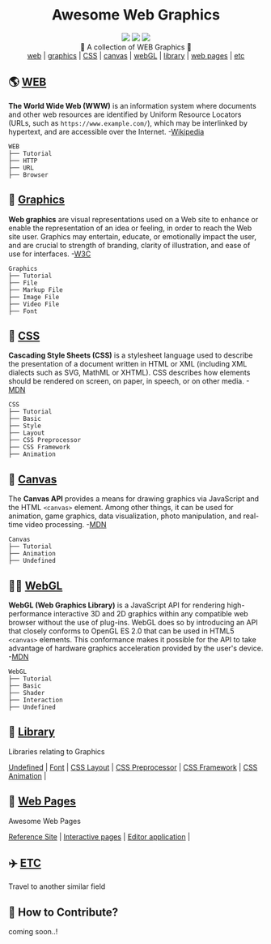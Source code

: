 <div align="center"><h1> Awesome Web Graphics </h1><p></p></div>
<div align="center">
    <img src="https://img.shields.io/badge/contributions-welcome-brightgreen.svg?style=flat" />
    <img src="https://img.shields.io/badge/License-MIT-yellow.svg" />
    <img src="https://img.shields.io/badge/version-beta-blue" />
    <div>
        <div>🎨 A collection of WEB Graphics 💄</div>
        <a href="https://github.com/taenykim/Web_Graphics_Archive/tree/master/web">web</a> |
        <a href="https://github.com/taenykim/Web_Graphics_Archive/tree/master/graphics">graphics</a> |
        <a href="https://github.com/taenykim/Web_Graphics_Archive/tree/master/css">CSS</a> |
        <a href="https://github.com/taenykim/Web_Graphics_Archive/tree/master/canvas">canvas</a> |
        <a href="https://github.com/taenykim/Web_Graphics_Archive/tree/master/webGL">webGL</a> |
        <a href="https://github.com/taenykim/Web_Graphics_Archive/tree/master/library">library</a> |
        <a href="https://github.com/taenykim/Web_Graphics_Archive/tree/master/webpages">web pages</a> |
        <a href="https://github.com/taenykim/Web_Graphics_Archive/tree/master/etc">etc</a>
    </div>
</div>

## 🌎 [WEB](https://github.com/taenykim/Web_Graphics_Archive/tree/master/web)

**The World Wide Web (WWW)** is an information system where documents and other web resources are identified by Uniform Resource Locators (URLs, such as `https://www.example.com/`), which may be interlinked by hypertext, and are accessible over the Internet. -[Wikipedia](https://en.wikipedia.org/wiki/World_Wide_Web)

```
WEB
├── Tutorial
├── HTTP
├── URL
├── Browser

```

## 📐 [Graphics](https://github.com/taenykim/Web_Graphics_Archive/tree/master/graphics)

**Web graphics** are visual representations used on a Web site to enhance or enable the representation of an idea or feeling, in order to reach the Web site user. Graphics may entertain, educate, or emotionally impact the user, and are crucial to strength of branding, clarity of illustration, and ease of use for interfaces. -[W3C](https://www.w3.org/standards/webdesign/graphics)

```
Graphics
├── Tutorial
├── File
├── Markup File
├── Image File
├── Video File
├── Font
```

## 💄 [CSS](https://github.com/taenykim/Web_Graphics_Archive/tree/master/css)

**Cascading Style Sheets (CSS)** is a stylesheet language used to describe the presentation of a document written in HTML or XML (including XML dialects such as SVG, MathML or XHTML). CSS describes how elements should be rendered on screen, on paper, in speech, or on other media. -[MDN](https://developer.mozilla.org/en-US/docs/Web/CSS)

```
CSS
├── Tutorial
├── Basic
├── Style
├── Layout
├── CSS Preprocessor
├── CSS Framework
├── Animation
```

## 🎨 [Canvas](https://github.com/taenykim/Web_Graphics_Archive/tree/master/canvas)

The **Canvas API** provides a means for drawing graphics via JavaScript and the HTML `<canvas>` element. Among other things, it can be used for animation, game graphics, data visualization, photo manipulation, and real-time video processing. -[MDN](https://developer.mozilla.org/en-US/docs/Web/API/Canvas_API)

```
Canvas
├── Tutorial
├── Animation
├── Undefined
```

## 🤹‍♀️ [WebGL](https://github.com/taenykim/Web_Graphics_Archive/tree/master/webGL)

**WebGL (Web Graphics Library)** is a JavaScript API for rendering high-performance interactive 3D and 2D graphics within any compatible web browser without the use of plug-ins. WebGL does so by introducing an API that closely conforms to OpenGL ES 2.0 that can be used in HTML5 `<canvas>` elements. This conformance makes it possible for the API to take advantage of hardware graphics acceleration provided by the user's device. -[MDN](https://developer.mozilla.org/en-US/docs/Web/API/WebGL_API)

```
WebGL
├── Tutorial
├── Basic
├── Shader
├── Interaction
├── Undefined
```

## 📕 [Library](https://github.com/taenykim/Web_Graphics_Archive/tree/master/library)

Libraries relating to Graphics

[Undefined](https://github.com/taenykim/awesome-web-graphics/tree/master/library#Undefined) | [Font](https://github.com/taenykim/awesome-web-graphics/tree/master/library#Font) | [CSS Layout](https://github.com/taenykim/awesome-web-graphics/tree/master/library#CSS-Layout) | [CSS Preprocessor](https://github.com/taenykim/awesome-web-graphics/tree/master/library#CSS-Preprocessor) | [CSS Framework](https://github.com/taenykim/awesome-web-graphics/tree/master/library#CSS-Framework) | [CSS Animation](https://github.com/taenykim/awesome-web-graphics/tree/master/library#CSS-Animation) |

## 🌈 [Web Pages](https://github.com/taenykim/Web_Graphics_Archive/tree/master/webpages)

Awesome Web Pages

[Reference Site](https://github.com/taenykim/awesome-web-graphics/tree/master/webpages#Reference-Site) | [Interactive pages](https://github.com/taenykim/awesome-web-graphics/tree/master/webpages#Interactive-pages) | [Editor application](https://github.com/taenykim/awesome-web-graphics/tree/master/webpages#Editor-application) |

## ✈️ [ETC](https://github.com/taenykim/Web_Graphics_Archive/tree/master/etc)

Travel to another similar field

## 👀 How to Contribute?

coming soon..!
